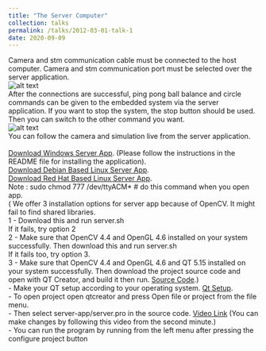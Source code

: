 ```yaml
---
title: "The Server Computer"
collection: talks
permalink: /talks/2012-03-01-talk-1
date: 2020-09-09
---
```


Camera and stm communication cable must be connected to the host computer.
Camera and stm communication port must be selected over the server application.
<br>
![alt text](1.jpg "Title")
<br>
After the connections are successful, ping pong ball balance and circle commands can be
given to the embedded system via the server application. If you want to stop the system,
the stop button should be used. Then you can switch to the other command you want.
<br>
![alt text](2.jpg "Title")
<br>
You can follow the camera and simulation live from the server application.
<br><br>
[Download Windows Server App](https://drive.google.com/file/d/1d2MUx6G0jIgCPmNlbPAnkBrRFqReaDac/view?usp=sharing). (Please follow the instructions in the README file for installing the application).<br>
[Download Debian Based Linux Server App](https://drive.google.com/file/d/1zlhuZJRsyQbLbgAfyA3k_4q8ECMD1tWT/view?usp=sharing).<br>
[Download Red Hat Based Linux Server App](https://drive.google.com/file/d/1-szmUWDnNqYDfc6aIumJfNsbrYPDxxjh/view?usp=sharing).<br>
Note : sudo chmod 777 /dev/ttyACM* # do this command when you open app. <br>
( We offer 3 installation options for server app because of OpenCV. It might fail to find shared libraries.<br>
  1 - Download this and run server.sh<br>
  If it fails, try option 2<br>
  2 - Make sure that OpenCV 4.4 and OpenGL 4.6 installed on your system successfully. Then download this and run server.sh<br>
  If it fails too, try option 3.<br>
  3 - Make sure that OpenCV 4.4 and OpenGL 4.6 and QT 5.15 installed on your system successfully. Then download the project source code and open with QT Creator, and build it then run. [Source Code](https://drive.google.com/file/d/1IzxJE7Hz5Um6u59_gSusWgpBR9nzZjx8/view?usp=sharing).) <br>
    - Make your QT setup according to your operating system. [Qt Setup](https://download.qt.io/official_releases/qt/5.14/5.14.2/). <br>
    - To open project open qtcreator and press Open file or project from the file menu. <br>
    - Then select server-app/server.pro in the source code. [Video Link](https://www.youtube.com/watch?v=kL0qfuLqB0U) (You can make changes by following this video from the second minute.)<br>
    - You can run the program by running from the left menu after pressing the configure project button<br>

